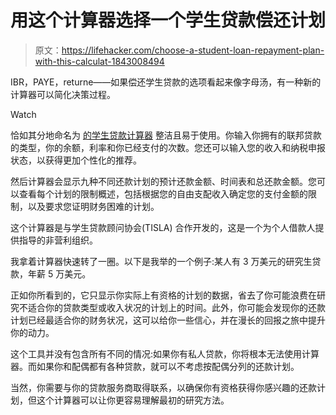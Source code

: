 # 用这个计算器选择一个学生贷款偿还计划

> 原文：<https://lifehacker.com/choose-a-student-loan-repayment-plan-with-this-calculat-1843008494>

IBR，PAYE，returne——如果偿还学生贷款的选项看起来像字母汤，有一种新的计算器可以简化决策过程。

Watch

恰如其分地命名为 [的学生贷款计算器](https://studentloanplans.app/) 整洁且易于使用。你输入你拥有的联邦贷款的类型，你的余额，利率和你已经支付的次数。您还可以输入您的收入和纳税申报状态，以获得更加个性化的推荐。

然后计算器会显示九种不同还款计划的预计还款金额、时间表和总还款金额。您可以查看每个计划的限制概述，包括根据您的自由支配收入确定您的支付金额的限制，以及要求您证明财务困难的计划。

这个计算器是与学生贷款顾问协会(TISLA) 合作开发的，这是一个为个人借款人提供指导的非营利组织。

我拿着计算器快速转了一圈。以下是我举的一个例子:某人有 3 万美元的研究生贷款，年薪 5 万美元。

正如你所看到的，它只显示你实际上有资格的计划的数据，省去了你可能浪费在研究不适合你的贷款类型或收入状况的计划上的时间。此外，你可能会发现你的还款计划已经最适合你的财务状况，这可以给你一些信心，并在漫长的回报之旅中提升你的动力。

这个工具并没有包含所有不同的情况:如果你有私人贷款，你将根本无法使用计算器。而如果你和配偶都有各种贷款，就可以不考虑按配偶分列的还款计划。

当然，你需要与你的贷款服务商取得联系，以确保你有资格获得你感兴趣的还款计划，但这个计算器可以让你更容易理解最初的研究方法。